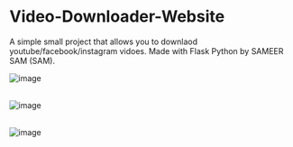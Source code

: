 # Video-Downloader-Website
A simple small project that allows you to downlaod youtube/facebook/instagram vidoes.
Made with Flask Python by SAMEER SAM (SAM).


<img>![image](https://user-images.githubusercontent.com/102769384/219012292-1dfe21d1-f533-4e55-b04a-095b7d94021a.png)</img>  <br><br>

![image](https://user-images.githubusercontent.com/102769384/219012556-e81311d1-60d6-4ce4-a35c-1ecc9cde1e12.png) <br><br>

![image](https://user-images.githubusercontent.com/102769384/219012718-b84675b2-733e-47d8-947a-e4cda60d39a2.png)


